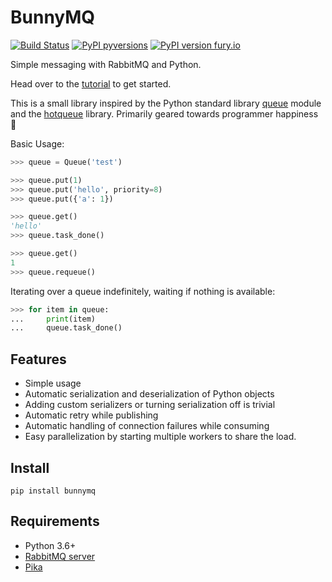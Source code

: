 # BunnyMQ

[![Build Status](https://travis-ci.com/havefish/bunnymq.svg?branch=master)](https://travis-ci.com/havefish/bunnymq)
[![PyPI pyversions](https://img.shields.io/pypi/pyversions/bunnymq.svg)](https://pypi.python.org/pypi/bunnymq/)
[![PyPI version fury.io](https://badge.fury.io/py/bunnymq.svg)](https://pypi.python.org/pypi/bunnymq/)

Simple messaging with RabbitMQ and Python.

Head over to the [tutorial](http://havefish.github.io/bunnymq/) to get started.

This is a small library inspired by the Python standard library [queue](https://docs.python.org/3/library/queue.html) module and the [hotqueue](https://github.com/richardhenry/hotqueue) library. Primarily geared towards programmer happiness :slightly_smiling_face:

Basic Usage:

```python
>>> queue = Queue('test')

>>> queue.put(1)
>>> queue.put('hello', priority=8)
>>> queue.put({'a': 1})

>>> queue.get()
'hello'
>>> queue.task_done()

>>> queue.get()
1
>>> queue.requeue()
```

Iterating over a queue indefinitely, waiting if nothing is available:

```python
>>> for item in queue:
...     print(item)
...     queue.task_done()
```

## Features

* Simple usage
* Automatic serialization and deserialization of Python objects
* Adding custom serializers or turning serialization off is trivial
* Automatic retry while publishing
* Automatic handling of connection failures while consuming
* Easy parallelization by starting multiple workers to share the load.


## Install

```
pip install bunnymq
```

## Requirements
* Python 3.6+
* [RabbitMQ server](https://www.rabbitmq.com/)
* [Pika](https://pika.readthedocs.io/en/stable/)
